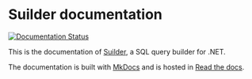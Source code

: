 # Suilder documentation
[![Documentation Status](https://img.shields.io/readthedocs/suilder/latest)](https://suilder.readthedocs.io/en/latest/)

This is the documentation of [Suilder](https://github.com/Ropticus/Suilder), a SQL query builder for .NET.

The documentation is built with [MkDocs](https://www.mkdocs.org/) and is hosted in [Read the docs](https://suilder.readthedocs.io).